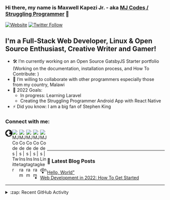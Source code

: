 ### Hi there, my name is Maxwell Kapezi Jr. - aka [MJ Codes / Struggling Programmer][website] 👋

[![Website](https://img.shields.io/website?label=MJCodes&style=for-the-badge&url=https%3A%2F%2Fmjcodes.netlify.app)](https://mjcodes.netlify.app)
[![Twitter Follow](https://img.shields.io/twitter/follow/maxwellKJr?color=1DA1F2&logo=twitter&style=for-the-badge)](https://twitter.com/intent/follow?original_referer=https%3A%2F%2Fgithub.com%2FmaxwellKJr&screen_name=maxwellKJr)

## I'm a Full-Stack Web Developer, Linux & Open Source Enthusiast, Creative Writer and Gamer!

- 🛠 I’m currently working on an Open Source GatsbyJS Starter portfolio (Working on the documentation, installation process, and How To Contribute: )
- 👯 I’m willing to collaborate with other programmers especially those from my country, Malawi
- 🥅 2022 Goals:
  - In progress: Learning Laravel
  - Creating the Struggling Programmer Android App with React Native 
- ⚡ Did you know: I am a big fan of Stephen King

### Connect with me:

[<img align="left" alt="mjcodes.netlify.app" width="22px" style="color: #ff0077" src="https://raw.githubusercontent.com/iconic/open-iconic/master/svg/globe.svg" />][website]
[<img align="left" alt="MJ Codes | Twitter" width="22px" src="https://cdn.jsdelivr.net/npm/simple-icons@v3/icons/twitter.svg" />][twitter]
[<img align="left" alt="MJ Codes | Instagram" width="22px" src="https://cdn.jsdelivr.net/npm/simple-icons@v3/icons/facebook.svg" />][facebook]
[<img align="left" alt="MJ Codes | Instagram" width="22px" src="https://cdn.jsdelivr.net/npm/simple-icons@v3/icons/instagram.svg" />][instagram]
[<img align="left" alt="MJ Codes | Instagram" width="22px" src="https://cdn.jsdelivr.net/npm/simple-icons@v3/icons/whatsapp.svg" />][whatsapp]
[<img align="left" alt="MJ Codes | LinkedIn" width="22px" src="https://cdn.jsdelivr.net/npm/simple-icons@v3/icons/linkedin.svg" />][linkedin]


<br />
<br />
<br />


---

### 📕 Latest Blog Posts

<!-- BLOG-POST-LIST:START -->
- [Hello, World"](https://mjcodes.netlify.app/hello-world/)
- [Web Development in 2022: How To Get Started](https://mjcodes.netlify.app/web-development-in-2022-how-to-get-started/)
<!-- BLOG-POST-LIST:END -->

---

<details>
  <summary> :zap: Recent GitHub Activity</summary>
  
<!--START_SECTION:activity-->
<!--END_SECTION:activity-->

</details>

[website]: https://mjcodes.netlify.app
[twitter]: https://twitter.com/maxwellKJr
[instagram]: https://instagram.com/_maxwellkjr
[linkedin]: https://www.linkedin.com/in/maxwellkjr
[facebook]: https://www.facebook.com/maxwelljr.kapezi
[whatsapp]: https://wa.me/265992800255
